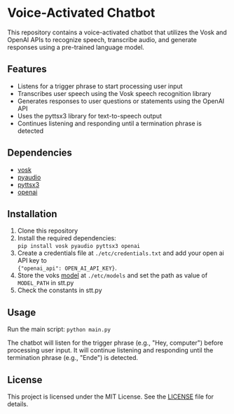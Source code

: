 # Voice-Activated Chatbot

This repository contains a voice-activated chatbot that utilizes the Vosk and OpenAI APIs to recognize speech, transcribe audio, and generate responses using a pre-trained language model.

## Features

- Listens for a trigger phrase to start processing user input
- Transcribes user speech using the Vosk speech recognition library
- Generates responses to user questions or statements using the OpenAI API
- Uses the pyttsx3 library for text-to-speech output
- Continues listening and responding until a termination phrase is detected

## Dependencies

- [vosk](https://pypi.org/project/vosk/)
- [pyaudio](https://pypi.org/project/PyAudio/)
- [pyttsx3](https://pypi.org/project/pyttsx3/)
- [openai](https://pypi.org/project/openai/)

## Installation

1. Clone this repository
2. Install the required dependencies:<br>`pip install vosk pyaudio pyttsx3 openai`
3. Create a credentials file at `./etc/credentials.txt` and add your open ai API key to <br>`{"openai_api": OPEN_AI_API_KEY}`.
4. Store the voks [model](https://alphacephei.com/vosk/models) at `./etc/models` and set the path as value of `MODEL_PATH` in stt.py
5. Check the constants in stt.py

## Usage

Run the main script: `python main.py`

The chatbot will listen for the trigger phrase (e.g., "Hey, computer") before processing user input. It will continue listening and responding until the termination phrase (e.g., "Ende") is detected.

## License

This project is licensed under the MIT License. See the [LICENSE](LICENSE) file for details.
